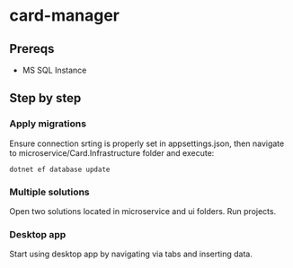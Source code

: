 # card-manager
## Prereqs
- MS SQL Instance
## Step by step
### Apply migrations
Ensure connection srting is properly set in appsettings.json, then
navigate to microservice/Card.Infrastructure folder and execute:
```
dotnet ef database update
```
### Multiple solutions
Open two solutions located in microservice and ui folders.
Run projects.
### Desktop app
Start using desktop app by navigating via tabs and inserting data.
